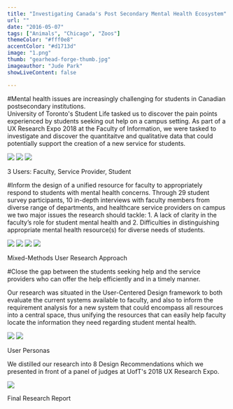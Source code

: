 ```yaml
---
title: "Investigating Canada's Post Secondary Mental Health Ecosystem"
url: ""
date: "2016-05-07"
tags: ["Animals", "Chicago", "Zoos"]
themeColor: "#fff0e8"
accentColor: "#d1713d"
image: "1.png"
thumb: "gearhead-forge-thumb.jpg"
imageauthor: "Jude Park"
showLiveContent: false

---
```


#Mental health issues are increasingly challenging for students in Canadian postsecondary institutions.  
University of Toronto's Student Life tasked us to discover the pain points experienced by students seeking out help on a campus setting. As part of a UX Research Expo 2018 at the Faculty of Information, we were tasked to investigate and discover the quantitaitve and qualitative data that could potentially support the creation of a new service for students.


<div class="photo-grid-container">
<div class="photo-grid">

<img src="user4.png"/>
<img src="user5.png"/>
<img src="user6.png"/>

</div>
</div>
<p class="photo-grid-subtitle">3 Users: Faculty, Service Provider, Student</p>

#Inform the design of a unified resource for faculty to appropriately respond to students with mental health concerns. 
Through 29 student survey participants, 10 in-depth interviews with faculty members from diverse range of departments, and healthcare service providers on campus we two major issues the research should tackle: 1. A lack of clarity in the faculty’s role for student mental health and 2. Difficulties in distinguishing appropriate mental health resource(s) for diverse needs of students.

<div class="photo-grid-container">
<div class="photo-grid">

<img src="photo1.png"/>
<img src="photo2.png"/>
<img src="photo3.png"/>
<img src="photo5.png"/>

</div>
</div>
<p class="photo-grid-subtitle">Mixed-Methods User Research Approach</p>

#Close the gap between the students seeking help and the service providers who can offer the help efficiently and in a timely manner.

Our research was situated in the User-Centered Design framework to both evaluate the current systems available to faculty, and also to inform the requirement analysis for a new system that could encompass all resources into a central space, thus unifying the resources that can easily help faculty locate the information they need regarding student mental health.

<div class="photo-grid-container">
<div class="photo-grid">

<img src="photo6.png"/>
<img src="photo7.png"/>

</div>
</div>
<p class="photo-grid-subtitle">User Personas</p>

We distilled our research into 8 Design Recommendations which we presented in front of a panel of judges at UofT's 2018 UX Research Expo.


<img src="posterr.jpg"/>

<p class="photo-grid-subtitle">Final Research Report</p>